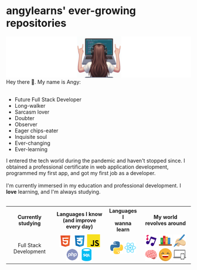<main class="container">
    <h1>angylearns' ever-growing repositories</h1>
            <img src="img/header2-copia.png">
    <section>
        Hey there 🤘. My name is Angy:
        <br><br>
        <ul>
            <li>Future Full Stack Developer</li>
            <li>Long-walker</li>
            <li>Sarcasm lover</li>
            <li>Doubter</li>
            <li>Observer</li>
            <li>Eager chips-eater</li>
            <li>Inquisite soul</li>
            <li>Ever-changing</li>
            <li>Ever-learning</li>
        </ul>
        I entered the tech world during the pandemic and haven't stopped since. I obtained a professional certificate in web application development, programmed my first app, and got my first job as a developer. 
        <br><br>
        I'm currently immersed in my education and professional development. I <strong>love</strong> learning, and I'm always studying.
    </section><br>
        <table align="center">
            <tr>
                <th>Currently studying</th>
                <th>Languages I know (and improve <br> every day)</th>
                <th>Languages I<br>wanna learn</th>
                <th>My world revolves around</th>
            </tr>
            <tr>
                <td align="center">Full Stack Development</td>
                <td align="center">
                    <img src="img/html.svg" style="height: 35px;">
                    <img src="img/css.svg" style="height: 35px;">
                    <img src="img/js.svg" style="height: 35px;">
                    <img src="img/php.svg" style="height: 35px;">
                    <img src="img/sql.svg" style="height: 35px;">
                </td>
                <td align="center">
                    <img src="img/python.svg" style="height: 35px;">
                    <img src="img/react.svg" style="height: 35px;">
                </td>
                <td align="center">
                    <img src="img/music.svg" style="height: 35px;">
                    <img src="img/books.svg" style="height: 35px;">
                    <img src="img/writing.svg" style="height: 35px;">
                    <img src="img/brain.svg" style="height: 35px;">
                    <img src="img/laughing.svg" style="height: 35px;">
                    <img src="img/devices.svg" style="height: 35px;">
                </td>
            </tr>
        </table>
    </section>
</main>
